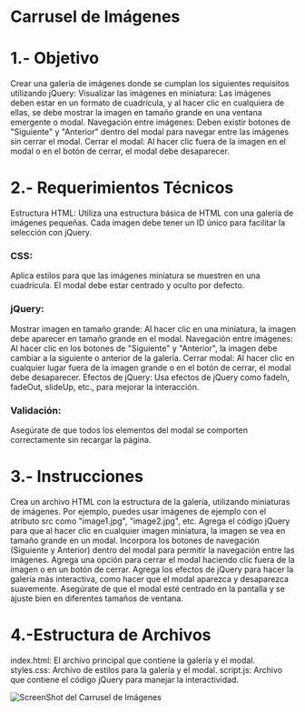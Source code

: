 # Carrusel de Imágenes

# 1.- Objetivo
Crear una galería de imágenes donde se cumplan los siguientes requisitos utilizando jQuery:
Visualizar las imágenes en miniatura: Las imágenes deben estar en un formato de cuadrícula, y al hacer clic en cualquiera de ellas, se debe mostrar la imagen en tamaño grande en una ventana emergente o modal.
Navegación entre imágenes: Deben existir botones de "Siguiente" y "Anterior" dentro del modal para navegar entre las imágenes sin cerrar el modal.
Cerrar el modal: Al hacer clic fuera de la imagen en el modal o en el botón de cerrar, el modal debe desaparecer.


# 2.- Requerimientos Técnicos
Estructura HTML:
Utiliza una estructura básica de HTML con una galería de imágenes pequeñas.
Cada imagen debe tener un ID único para facilitar la selección con jQuery.

### CSS:
Aplica estilos para que las imágenes miniatura se muestren en una cuadrícula.
El modal debe estar centrado y oculto por defecto.

### jQuery:
Mostrar imagen en tamaño grande: Al hacer clic en una miniatura, la imagen debe aparecer en tamaño grande en el modal.
Navegación entre imágenes: Al hacer clic en los botones de "Siguiente" y "Anterior", la imagen debe cambiar a la siguiente o anterior de la galería.
Cerrar modal: Al hacer clic en cualquier lugar fuera de la imagen grande o en el botón de cerrar, el modal debe desaparecer.
Efectos de jQuery: Usa efectos de jQuery como fadeIn, fadeOut, slideUp, etc., para mejorar la interacción.

### Validación:
Asegúrate de que todos los elementos del modal se comporten correctamente sin recargar la página.


# 3.- Instrucciones
Crea un archivo HTML con la estructura de la galería, utilizando miniaturas de imágenes. Por ejemplo, puedes usar imágenes de ejemplo con el atributo src como "image1.jpg", "image2.jpg", etc.
Agrega el código jQuery para que al hacer clic en cualquier imagen miniatura, la imagen se vea en tamaño grande en un modal.
Incorpora los botones de navegación (Siguiente y Anterior) dentro del modal para permitir la navegación entre las imágenes.
Agrega una opción para cerrar el modal haciendo clic fuera de la imagen o en un botón de cerrar.
Agrega los efectos de jQuery para hacer la galería más interactiva, como hacer que el modal aparezca y desaparezca suavemente.
Asegúrate de que el modal esté centrado en la pantalla y se ajuste bien en diferentes tamaños de ventana.


# 4.-Estructura de Archivos
index.html: El archivo principal que contiene la galería y el modal.
styles.css: Archivo de estilos para la galería y el modal.
script.js: Archivo que contiene el código jQuery para manejar la interactividad.

![ScreenShot del Carrusel de Imágenes](https://drive.google.com/file/d/1qaMxZhCq5WBrrx3WfmKNYT2NpSrh3-Af/view?usp=drive_link)